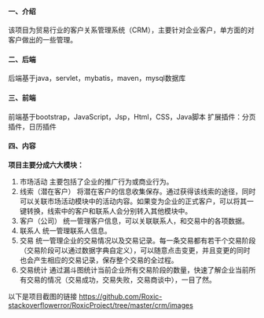 
#### 一、介绍
该项目为贸易行业的客户关系管理系统（CRM），主要针对企业客户，单方面的对客户做出的一些管理。
#### 二、后端
后端基于java，servlet，mybatis，maven，mysql数据库
#### 三、前端
前端基于bootstrap，JavaScript，Jsp，Html，CSS，Java脚本
扩展插件：分页插件，日历插件
#### 四、内容
**项目主要分成六大模块：**
1. 市场活动
主要包括了企业的推广行为或商业行为。
2. 线索（潜在客户）
将潜在客户的信息收集保存。通过获得该线索的途径，同时可以关联市场活动模块中的活动内容。如果变为企业的正式客户，可以将其一键转换，线索中的客户和联系人会分别转入其他模块中。
3. 客户（公司）
统一管理客户信息，可以关联联系人，和交易中的各项数据。
4. 联系人
统一管理联系人信息。
5. 交易
统一管理企业的交易情况以及交易记录。每一条交易都有若干个交易阶段（交易阶段可以通过数据字典自定义），可以随意点击变更，并且变更的同时也会产生相应的交易记录，保存整个交易的全过程。
6. 交易统计
通过漏斗图统计当前企业所有交易阶段的数量，快速了解企业当前所有交易的情况（交易成功，交易失败，交易商谈中），一目了然。

以下是项目截图的链接
https://github.com/Roxic-stackoverflowerror/RoxicProject/tree/master/crm/images
